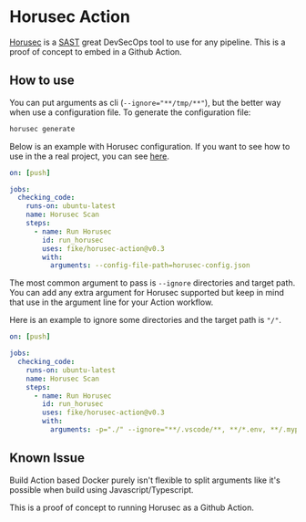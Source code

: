 # Horusec Action

[Horusec](https://horusec.io/) is a [SAST](https://en.wikipedia.org/wiki/Static_application_security_testing) great DevSecOps tool to use for any pipeline. This is a proof of concept to embed in a Github Action.

## How to use

You can put arguments as cli (`--ignore="**/tmp/**"`), but the better way when use a configuration file. To generate the configuration file:

```bash
horusec generate
```

Below is an example with Horusec configuration. If you want to see how to use in the a real project, you can see [here](https://github.com/fike/fastapi-blog/blob/main/.github/workflows/sast.yml).

```yml
on: [push]

jobs:
  checking_code:
    runs-on: ubuntu-latest
    name: Horusec Scan
    steps:
      - name: Run Horusec
        id: run_horusec
        uses: fike/horusec-action@v0.3
        with:
          arguments: --config-file-path=horusec-config.json
```

The most common argument to pass is `--ignore` directories and target path. You can add any extra argument for Horusec supported but keep in mind that use in the argument line for your Action workflow.

Here is an example to ignore some directories and the target path is `"/"`.

```yml
on: [push]

jobs:
  checking_code:
    runs-on: ubuntu-latest
    name: Horusec Scan
    steps:
      - name: Run Horusec
        id: run_horusec
        uses: fike/horusec-action@v0.3
        with:
          arguments: -p="./" --ignore="**/.vscode/**, **/*.env, **/.mypy_cache/**, **/tests/**"
```

## Known Issue

Build Action based Docker purely isn't flexible to split arguments like it's possible when build using Javascript/Typescript.

This is a proof of concept to running Horusec as a Github Action.
